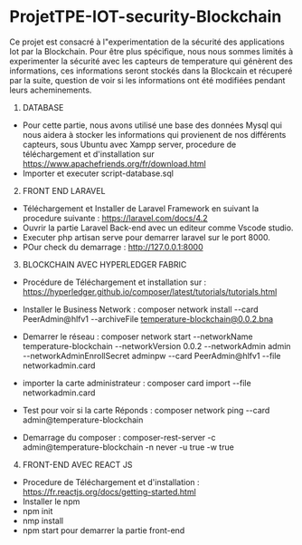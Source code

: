 # ProjetTPE-IOT-security-Blockchain

Ce projet est consacré à l"experimentation de la sécurité des applications Iot par la Blockchain.
Pour être plus spécifique, nous nous sommes limités à experimenter la sécurité avec les capteurs de temperature qui génèrent des informations, ces informations seront stockés dans la Blockcain et récuperé par la suite, question de voir si les informations ont été modifiées pendant leurs acheminements.

1. DATABASE
- Pour cette partie, nous avons utilisé une base des données Mysql qui nous aidera à stocker les informations qui provienent de nos différents capteurs, sous Ubuntu avec Xampp server, procedure de téléchargement et  d'installation sur https://www.apachefriends.org/fr/download.html
- Importer et executer script-database.sql

2. FRONT END LARAVEL
- Téléchargement et Installer de Laravel Framework en suivant la procedure suivante : https://laravel.com/docs/4.2
- Ouvrir la partie Laravel Back-end avec un editeur comme Vscode studio.
- Executer php artisan serve pour demarrer laravel sur le port 8000.
- POur check du demarrage :  http://127.0.0.1:8000

3. BLOCKCHAIN AVEC HYPERLEDGER FABRIC
- Procédure de Téléchargement et installation sur :  https://hyperledger.github.io/composer/latest/tutorials/tutorials.html

- Installer le Business Network : composer network install --card PeerAdmin@hlfv1 --archiveFile temperature-blockchain@0.0.2.bna

- Demarrer le réseau : 
   composer network start --networkName temperature-blockchain --networkVersion 0.0.2 --networkAdmin admin --networkAdminEnrollSecret adminpw --card PeerAdmin@hlfv1 --file networkadmin.card

- importer la carte administrateur : composer card import --file networkadmin.card

- Test pour voir si la carte Réponds : composer network ping --card admin@temperature-blockchain

- Demarrage du composer : composer-rest-server -c admin@temperature-blockchain -n never -u true -w true

4. FRONT-END AVEC REACT JS
- Procedure de Téléchargement et d'installation : https://fr.reactjs.org/docs/getting-started.html
- Installer le npm
- npm init
- nmp install
- npm start pour demarrer la partie front-end
